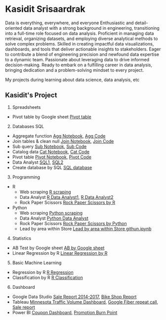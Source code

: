 # Kasidit Srisaardrak
Data is everything, everywhere, and everyone
Enthusiastic and detail-oriented data analyst with a strong background in engineering, transitioning into a full-time role focused on data analysis. Proficient in managing data retrieval, organizing datasets, and employing diverse analytical methods to solve complex problems. Skilled in creating impactful data visualizations, dashboards, and tools that deliver actionable insights to stakeholders. Eager to contribute a blend of engineering precision and newfound data expertise to a dynamic team. Passionate about leveraging data to drive informed decision-making. Ready to embark on a fulfilling career in data analysis, bringing dedication and a problem-solving mindset to every project.

My projects during learning about data science, data analysis, etc

## Kasidit's Project
1. Spreadsheets
  - Pivot table by Google sheet [Pivot table](https://docs.google.com/spreadsheets/d/1V6kkMmL-uy1j0W4HX2juQ4EKSi3G984F_Sjo_TdoSLc/edit?usp=sharing)

2. Databases SQL
- Aggregate function [Agg Notebook](https://github.com/Kasidit-S/Kasidit_Project/blob/main/SQL/aggregate%20functions.ipynb), [Agg Code](https://github.com/Kasidit-S/Kasidit_Project/blob/main/SQL/aggregate%20functions.sql)
- Join tables & clean null [Join Notebook](https://github.com/Kasidit-S/Kasidit_Project/blob/main/SQL/Join%20table%20%26%20clean%20null.ipynb), [Join Code](https://github.com/Kasidit-S/Kasidit_Project/blob/main/SQL/Join%20table%20%26%20clean%20null.sql)
- Sub query [Sub Notebook](https://github.com/Kasidit-S/Kasidit_Project/blob/main/SQL/Sub%20query.ipynb), [Sub Code](https://github.com/Kasidit-S/Kasidit_Project/blob/main/SQL/Sub%20query.sql)
- Catalog data [Cat Notebook](https://github.com/Kasidit-S/Kasidit_Project/blob/main/SQL/Catalog%20data.ipynb), [Cat Code](https://github.com/Kasidit-S/Kasidit_Project/blob/main/SQL/Catalog.sql)
- Pivot table [Pivot Notebook](https://github.com/Kasidit-S/Kasidit_Project/blob/main/SQL/Pivot%20table.ipynb), [Pivot Code](https://github.com/Kasidit-S/Kasidit_Project/blob/main/SQL/Pivot%20table.sql)
- Data Analyst [SQL1](https://github.com/Kasdit/Kasidit_Project/blob/main/International_debt_SQL.ipynb), [SQL2](https://github.com/Kasdit/Kasidit_Project/blob/main/Analyzing%20NYC%20Public%20School%20Test%20Result%20Scores.ipynb)
- Create database by SQL [SQL database](https://replit.com/@kasiditsrisaard/SQLrestaurantsdatabase#main.sql)

3. Programming
  - R 
    - Web scraping [R scraping](https://github.com/Kasdit/Kasidit_Project/blob/main/Web%20scraping%20with%20R.ipynb)
    - Data Analyst [R Data Analyst1](https://github.com/Kasdit/Kasidit_Project/blob/main/Covid19%20with%20R.ipynb), [R Data Analyst2](https://github.com/Kasdit/Kasidit_Project/blob/main/NYC%20flights13%20with%20R.ipynb)
    - Rock Paper Scissors [Rock Paper Scissors by R](https://replit.com/@kasiditsrisaard/rock-paper-scissors-game#main.r)
  - Python
    - Web scraping [Python scraping](https://github.com/FireFonZ/Kasidit_Project/blob/main/Python/Web%20Scraping.pyt)
    - Data Analyst [Python Data Analyst](https://github.com/Kasdit/Kasidit_Project/blob/main/NYC13%20with%20Python%20.ipynb)
    - Rock Paper Scissors [Rock Paper Scissors by Python](https://datalore.jetbrains.com/notebook/doM9UCb9S5SvxDBXFDx2Hi/7MNdlcLUvShAJK9Pvdv5KA/)
    - Lead by area within Store [Lead by area within Store githun.ipynb](https://github.com/Kasidit-S/Kasidit_Project/blob/main/Python/Lead%20by%20area%20within%20Store%20githun.ipynb)
4. Statistics 
  - AB Test by Google sheet [AB by Google sheet](https://docs.google.com/spreadsheets/d/1XtiQCjZ0eX3nYUHNUE3Qg3EqUhdiWu6j-fxF4gu-GY4/edit?usp=sharing)
  - Linear Regression by R [Linear Regression by R](https://github.com/FireFonZ/Kasidit_Project/blob/main/R/Linear%20Regression.R)

5. Basic Machine Learning
  - Regression by R [R Regression](https://github.com/FireFonZ/Kasidit_Project/blob/main/R/Regression.R)
  - Classification by R [R Classification](https://github.com/FireFonZ/Kasidit_Project/blob/main/R/Classification.R)

6. Dashboard
  - Google Data Studio [Sale Report 2014-2017](https://datastudio.google.com/reporting/ce436bd8-e9de-412b-b2e4-f860c83839b1), [Bike Shop Report
](https://lookerstudio.google.com/reporting/b8a1ccb4-c53b-4ef3-a974-d38f05a44c3d)
  - Tableau [Minnesota Traffic Volume Dashboard](https://public.tableau.com/views/MinnesotaTrafficVolumeDashboard_16866502351150/MinnesotaTrafficVolumeDashboard?:language=th-TH&:display_count=n&:origin=viz_share_link), [Google Fiber repeat call](https://public.tableau.com/views/GoogleFiberrepeatcall/RepeatCalls?:language=th-TH&:display_count=n&:origin=viz_share_link), [Sale report](https://public.tableau.com/views/DashboardTableau_16727413022250/Dashboard1?:language=th-TH&:display_count=n&:origin=viz_share_link)
  - Power BI [Coupon Dashboard](https://github.com/Kasidit-S/Kasidit_Project/blob/main/Power%20BI/Coupon%20Dashboard.pdf), [Promotion Burn Point](https://github.com/Kasidit-S/Kasidit_Project/blob/main/Power%20BI/Promotion%20Burn%20Point.pdf)
